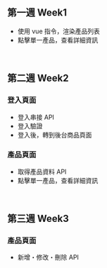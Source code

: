 <h2>第一週 Week1</h2>
<ul>
  <li>使用 vue 指令，渲染產品列表</li>
  <li>點擊單一產品，查看詳細資訊</li>
</ul>

<br>

<h2>第二週 Week2</h2>
<h3>登入頁面</h3>
<ul>
  <li>登入串接 API</li>
  <li>登入驗證</li>
  <li>登入後，轉到後台商品頁面</li>
</ul>
<h3>產品頁面</h3>
<ul>
  <li>取得產品資料 API</li>
  <li>點擊單一產品，查看詳細資訊</li>
</ul>

<br>

<h2>第三週 Week3</h2>
<h3>產品頁面</h3>
<ul>
  <li>新增・修改・刪除 API</li>
</ul>



